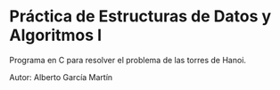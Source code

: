 # Práctica de Estructuras de Datos y Algoritmos I
Programa en C para resolver el problema de las torres de Hanoi.

Autor: Alberto García Martín
